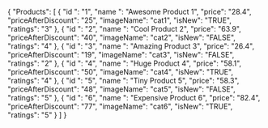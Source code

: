 {
    "Products": [
        {
            "id ": "1",
            "name      ": "Awesome Product 1",
            "price": "28.4",
            "priceAfterDiscount": "25",
            "imageName": "cat1",
            "isNew": "TRUE",
            "ratings": "3"
        },
        {
            "id ": "2",
            "name      ": "Cool Product 2",
            "price": "63.9",
            "priceAfterDiscount": "40",
            "imageName": "cat2",
            "isNew": "FALSE",
            "ratings": "4"
        },
        {
            "id ": "3",
            "name      ": "Amazing Product 3",
            "price": "26.4",
            "priceAfterDiscount": "19",
            "imageName": "cat3",
            "isNew": "FALSE",
            "ratings": "2"
        },
        {
            "id ": "4",
            "name      ": "Huge Product 4",
            "price": "58.1",
            "priceAfterDiscount": "50",
            "imageName": "cat4",
            "isNew": "TRUE",
            "ratings": "4"
        },
        {
            "id ": "5",
            "name      ": "Tiny Product 5",
            "price": "58.3",
            "priceAfterDiscount": "48",
            "imageName": "cat5",
            "isNew": "FALSE",
            "ratings": "5"
        },
        {
            "id ": "6",
            "name      ": "Expensive Product 6",
            "price": "82.4",
            "priceAfterDiscount": "77",
            "imageName": "cat6",
            "isNew": "TRUE",
            "ratings": "5"
        }
    ]
}
 
